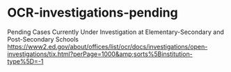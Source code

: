 # OCR-investigations-pending
Pending Cases Currently Under Investigation at Elementary-Secondary and Post-Secondary Schools  https://www2.ed.gov/about/offices/list/ocr/docs/investigations/open-investigations/tix.html?perPage=1000&amp;sorts%5Binstitution-type%5D=-1
